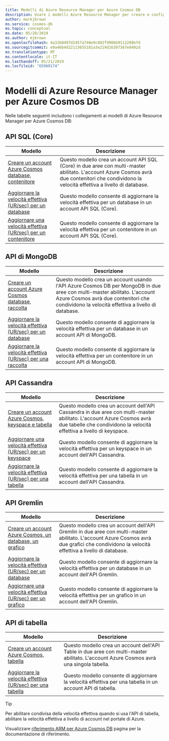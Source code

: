 ```yaml
---
title: Modelli di Azure Resource Manager per Azure Cosmos DB
description: Usare i modelli Azure Resource Manager per creare e configurare Azure Cosmos DB.
author: markjbrown
ms.service: cosmos-db
ms.topic: conceptual
ms.date: 05/20/2019
ms.author: mjbrown
ms.openlocfilehash: 4a32b0497d2457a740e9c082f990bb9112208bfd
ms.sourcegitcommit: e9a46b4d22113655181a3e219d16397367e8492d
ms.translationtype: MT
ms.contentlocale: it-IT
ms.lasthandoff: 05/21/2019
ms.locfileid: "65969174"
---
```

# <a name="azure-resource-manager-templates-for-azure-cosmos-db"></a>Modelli di Azure Resource Manager per Azure Cosmos DB

Nelle tabelle seguenti includono i collegamenti ai modelli di Azure Resource Manager per Azure Cosmos DB:

## <a name="sql-core-api"></a>API SQL (Core)

|**Modello**|**Descrizione**|
|---| ---|
|[Creare un account Azure Cosmos database, contenitore](manage-sql-with-resource-manager.md#create-resource) | Questo modello crea un account API SQL (Core) in due aree con multi-master abilitato. L'account Azure Cosmos avrà due contenitori che condividono la velocità effettiva a livello di database. |
|[Aggiornare la velocità effettiva (UR/sec) per un database](manage-sql-with-resource-manager.md#database-ru-update) | Questo modello consente di aggiornare la velocità effettiva per un database in un account API SQL (Core). |
|[Aggiornare una velocità effettiva (UR/sec) per un contenitore](manage-sql-with-resource-manager.md#container-ru-update) | Questo modello consente di aggiornare la velocità effettiva per un contenitore in un account API SQL (Core). |

## <a name="mongodb-api"></a>API di MongoDB

|**Modello**|**Descrizione**|
|---| ---|
|[Creare un account Azure Cosmos database, raccolta](manage-mongodb-with-resource-manager.md#create-resource) | Questo modello crea un account usando l'API Azure Cosmos DB per MongoDB in due aree con multi-master abilitato. L'account Azure Cosmos avrà due contenitori che condividono la velocità effettiva a livello di database. |
|[Aggiornare la velocità effettiva (UR/sec) per un database](manage-mongodb-with-resource-manager.md#database-ru-update) | Questo modello consente di aggiornare la velocità effettiva per un database in un account API di MongoDB. |
|[Aggiornare la velocità effettiva (UR/sec) per una raccolta](manage-mongodb-with-resource-manager.md#collection-ru-update) | Questo modello consente di aggiornare la velocità effettiva per un contenitore in un account API di MongoDB. |

## <a name="cassandra-api"></a>API Cassandra

|**Modello**|**Descrizione**|
|---| ---|
|[Creare un account Azure Cosmos, keyspace e tabella](manage-cassandra-with-resource-manager.md#create-resource) | Questo modello crea un account dell'API Cassandra in due aree con multi-master abilitato. L'account Azure Cosmos avrà due tabelle che condividono la velocità effettiva a livello di keyspace. |
|[Aggiornare una velocità effettiva (UR/sec) per un keyspace](manage-cassandra-with-resource-manager.md#keyspace-ru-update) | Questo modello consente di aggiornare la velocità effettiva per un keyspace in un account dell'API Cassandra. |
|[Aggiornare la velocità effettiva (UR/sec) per una tabella](manage-cassandra-with-resource-manager.md#table-ru-update) | Questo modello consente di aggiornare la velocità effettiva per una tabella in un account dell'API Cassandra. |

## <a name="gremlin-api"></a>API Gremlin

|**Modello**|**Descrizione**|
|---| ---|
|[Creare un account Azure Cosmos, un database, un grafico](manage-gremlin-with-resource-manager.md#create-resource) | Questo modello crea un account dell'API Gremlin in due aree con multi-master abilitato. L'account Azure Cosmos avrà due grafici che condividono la velocità effettiva a livello di database. |
|[Aggiornare la velocità effettiva (UR/sec) per un database](manage-gremlin-with-resource-manager.md#database-ru-update) | Questo modello consente di aggiornare la velocità effettiva per un database in un account dell'API Gremlin. |
|[Aggiornare una velocità effettiva (UR/sec) per un grafico](manage-gremlin-with-resource-manager.md#graph-ru-update) | Questo modello consente di aggiornare la velocità effettiva per un grafico in un account dell'API Gremlin. |

## <a name="table-api"></a>API di tabella

|**Modello**|**Descrizione**|
|---| ---|
|[Creare un account Azure Cosmos, tabella](manage-table-with-resource-manager.md#create-resource) | Questo modello crea un account dell'API Table in due aree con multi-master abilitato. L'account Azure Cosmos avrà una singola tabella. |
|[Aggiornare la velocità effettiva (UR/sec) per una tabella](manage-table-with-resource-manager.md#table-ru-update) | Questo modello consente di aggiornare la velocità effettiva per una tabella in un account API di tabella. |

> [!TIP]
> Per abilitare condivisa della velocità effettiva quando si usa l'API di tabella, abilitare la velocità effettiva a livello di account nel portale di Azure.

Visualizzare [riferimento ARM per Azure Cosmos DB](/azure/templates/microsoft.documentdb/allversions) pagina per la documentazione di riferimento.